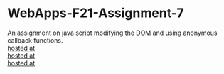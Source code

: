 # WebApps-F21-Assignment-7
An assignment on java script modifying the DOM and using anonymous callback functions.<br>
[hosted at](https://44-563-webapps-f21.github.io/webapps-f21-assignment-7-kaushik-093/search.html)<br>
[hosted at](https://44-563-webapps-f21.github.io/webapps-f21-assignment-7-kaushik-093/reaction.html)<br>
[hosted at](https://44-563-webapps-f21.github.io/webapps-f21-assignment-7-kaushik-093/stack.html)<br>